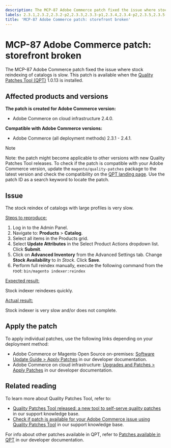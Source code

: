 ```yaml
---
description: The MCP-87 Adobe Commerce patch fixed the issue where stock reindexing of catalogs is slow. This patch is available when the [Quality Patches Tool (QPT)](https://support.magento.com/hc/en-us/articles/360047139492) 1.0.13 is installed.
labels: 2.3.1,2.3.2,2.3.2-p2,2.3.3,2.3.3-p1,2.3.4,2.3.4-p2,2.3.5,2.3.5-p1,2.3.5-p2,2.3.6,2.4.0,2.4.0-p1,2.4.1,QPT 1.0.13,Magento Commerce,Magento Commerce Cloud,Quality Patches Tool,catalog,index,performance,products,reindex,slow response,store,support tools,Adobe Commerce,on-premises,cloud infrastructure
title: 'MCP-87 Adobe Commerce patch: storefront broken'
---
```


# MCP-87 Adobe Commerce patch: storefront broken

The MCP-87 Adobe Commerce patch fixed the issue where stock reindexing of catalogs is slow. This patch is available when the [Quality Patches Tool (QPT)](https://support.magento.com/hc/en-us/articles/360047139492) 1.0.13 is installed.

## Affected products and versions

 **The patch is created for Adobe Commerce version:**

* Adobe Commerce on cloud infrastructure 2.4.0.

**Compatible with Adobe Commerce versions:**

* Adobe Commerce (all deployment methods) 2.3.1 - 2.4.1.

>[!NOTE]
>
 >Note: the patch might become applicable to other versions with new Quality Patches Tool releases. To check if the patch is compatible with your Adobe Commerce version, update the `magento/quality-patches` package to the latest version and check the compatibility on the [QPT landing page](https://devdocs.magento.com/quality-patches/tool.html#patch-grid). Use the patch ID as a search keyword to locate the patch.

## Issue

The stock reindex of catalogs with large profiles is very slow.

<ins>Steps to reproduce:</ins>

1. Log in to the Admin Panel.
1. Navigate to: **Products** > **Catalog**.
1. Select all items in the Products grid.
1. Select **Update Attributes** in the Select Product Actions dropdown list. Click **Submit**.
1. Click on **Advanced Inventory** from the Advanced Settings tab. Change **Stock Availability** to *In Stock*. Click **Save**.
1. Perform full reindex manually, execute the following command from the root: `bin/magento indexer:reindex`

 <ins>Expected result:</ins>

Stock indexer reindexes quickly.

 <ins>Actual result:</ins>

Stock indexer is very slow and/or does not complete.

## Apply the patch

To apply individual patches, use the following links depending on your deployment method:

* Adobe Commerce or Magento Open Source on-premises: [Software Update Guide > Apply Patches](https://devdocs.magento.com/guides/v2.4/comp-mgr/patching/mqp.html) in our developer documentation.
* Adobe Commerce on cloud infrastructure: [Upgrades and Patches > Apply Patches](https://devdocs.magento.com/cloud/project/project-patch.html) in our developer documentation.

## Related reading

To learn more about Quality Patches Tool, refer to:

* [Quality Patches Tool released: a new tool to self-serve quality patches](https://support.magento.com/hc/en-us/articles/360047139492) in our support knowledge base.
* [Check if patch is available for your Adobe Commerce issue using Quality Patches Tool](https://support.magento.com/hc/en-us/articles/360047125252) in our support knowledge base.

For info about other patches available in QPT, refer to [Patches available in QPT](https://devdocs.magento.com/quality-patches/tool.html#patch-grid) in our developer documentation.